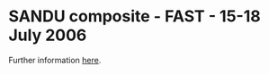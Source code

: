 # SANDU composite - FAST - 15-18 July 2006

Further information <a href="https://nbviewer.jupyter.org/github/GdR-DEPHY/DEPHY-SCM/blob/master/SANDU/FAST/README.ipynb" target="_blank">here</a>.
